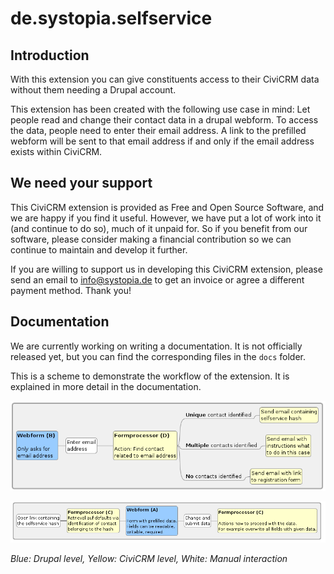 # de.systopia.selfservice

## Introduction

With this extension you can give constituents access to their CiviCRM data without them needing a Drupal account.

This extension has been created with the following use case in mind:
Let people read and change their contact data in a drupal webform. To access the data, people need to enter their email address. A link to the prefilled
webform will be sent to that email address if and only if the email address exists within CiviCRM.

## We need your support

This CiviCRM extension is provided as Free and Open Source Software, and we are happy if you find it useful. However, we have put a lot of work into it (and continue to do so), much of it unpaid for. So if you benefit from our software, please consider making a financial contribution so we can continue to maintain and develop it further.

If you are willing to support us in developing this CiviCRM extension, please send an email to info@systopia.de to get an invoice or agree a different payment method. Thank you!

## Documentation

We are currently working on writing a documentation. It is not officially released yet, but you can find the corresponding files in the `docs` folder.

This is a scheme to demonstrate the workflow of the extension. It is explained in more detail in the documentation.

![Scheme send email](./docs/img/selfservice-scheme-send-email.png)

![Scheme update data](./docs/img/selfservice-scheme-update-data.png)

_Blue: Drupal level, Yellow: CiviCRM level, White: Manual interaction_
